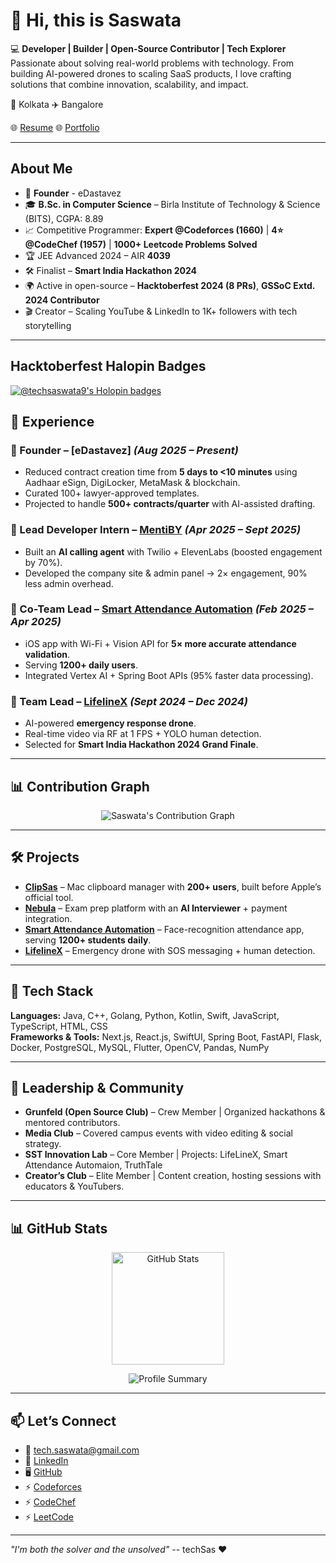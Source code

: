 # 👋 Hi, this is Saswata 

💻 **Developer | Builder | Open-Source Contributor | Tech Explorer**  
Passionate about solving real-world problems with technology. From building AI-powered drones to scaling SaaS products, I love crafting solutions that combine innovation, scalability, and impact.  

📍 Kolkata ✈️ Bangalore

🌐 [Resume](https://docs.google.com/document/d/1vt2okjygoqAOZKMLLCmr99eYCBYVCT-/edit?usp=drive_link&ouid=116293420635970292706&rtpof=true&sd=true)
🌐 [Portfolio](https://docs.google.com/document/d/1xqkHSIuxrC1riBB_X1UvXqMknv3ooEAm7xAzytPymYI/edit?usp=drive_link)  

---

## About Me
- 💼 **Founder** - eDastavez
- 🎓 **B.Sc. in Computer Science** – Birla Institute of Technology & Science (BITS), CGPA: 8.89  
- 📈 Competitive Programmer: **Expert @Codeforces (1660)** | **4⭐ @CodeChef (1957)** | **1000+ Leetcode Problems Solved**  
- 🏆 JEE Advanced 2024 – AIR **4039**
- 🛠️ Finalist – **Smart India Hackathon 2024**  
- 🌍 Active in open-source – **Hacktoberfest 2024 (8 PRs)**, **GSSoC Extd. 2024 Contributor**  
- 🎬 Creator – Scaling YouTube & LinkedIn to 1K+ followers with tech storytelling  

---
## Hacktoberfest Halopin Badges
[![@techsaswata9's Holopin badges](https://holopin.me/techsaswata9)](https://holopin.io/@techsaswata9)

## 💼 Experience  

### 🔹 Founder – [eDastavez] *(Aug 2025 – Present)*  
- Reduced contract creation time from **5 days to <10 minutes** using Aadhaar eSign, DigiLocker, MetaMask & blockchain.  
- Curated 100+ lawyer-approved templates.  
- Projected to handle **500+ contracts/quarter** with AI-assisted drafting.  

### 🔹 Lead Developer Intern – [MentiBY](https://mentiby.com) *(Apr 2025 – Sept 2025)*  
- Built an **AI calling agent** with Twilio + ElevenLabs (boosted engagement by 70%).  
- Developed the company site & admin panel → 2× engagement, 90% less admin overhead.  

### 🔹 Co-Team Lead – [Smart Attendance Automation](https://github.com/techSaswata/Smart-Attendance-System) *(Feb 2025 – Apr 2025)*  
- iOS app with Wi-Fi + Vision API for **5× more accurate attendance validation**.  
- Serving **1200+ daily users**.  
- Integrated Vertex AI + Spring Boot APIs (95% faster data processing).  

### 🔹 Team Lead – [LifelineX](https://drive.google.com/drive/folders/1EeO1gkfqmVTPYmxTtU9GdEZplqs2g7ay?usp=sharing) *(Sept 2024 – Dec 2024)*  
- AI-powered **emergency response drone**.  
- Real-time video via RF at 1 FPS + YOLO human detection.  
- Selected for **Smart India Hackathon 2024 Grand Finale**.  

---

## 📊 Contribution Graph

<p align="center">
  <img src="https://github-readme-activity-graph.vercel.app/graph?username=techSaswata&theme=react-dark&hide_border=true" alt="Saswata's Contribution Graph"/>
</p>

---

## 🛠️ Projects  

- **[ClipSas](https://github.com/techSaswata/ClipSas)** – Mac clipboard manager with **200+ users**, built before Apple’s official tool.  
- **[Nebula](https://github.com/techSaswata/Nebula)** – Exam prep platform with an **AI Interviewer** + payment integration.  
- **[Smart Attendance Automation](https://github.com/techSaswata/Smart-Attendance-System)** – Face-recognition attendance app, serving **1200+ students daily**.  
- **[LifelineX](https://drive.google.com/drive/folders/1EeO1gkfqmVTPYmxTtU9GdEZplqs2g7ay?usp=sharing)** – Emergency drone with SOS messaging + human detection.  

---

## 🧰 Tech Stack  

**Languages:** Java, C++, Golang, Python, Kotlin, Swift, JavaScript, TypeScript, HTML, CSS  
**Frameworks & Tools:** Next.js, React.js, SwiftUI, Spring Boot, FastAPI, Flask, Docker, PostgreSQL, MySQL, Flutter, OpenCV, Pandas, NumPy  

---

## 🌟 Leadership & Community  

- **Grunfeld (Open Source Club)** – Crew Member | Organized hackathons & mentored contributors.  
- **Media Club** – Covered campus events with video editing & social strategy.  
- **SST Innovation Lab** – Core Member | Projects: LifeLineX, Smart Attendance Automaion, TruthTale  
- **Creator’s Club** – Elite Member | Content creation, hosting sessions with educators & YouTubers.  

---

## 📊 GitHub Stats  

<p align="center">
  <img src="https://github-readme-stats.vercel.app/api?username=techSaswata&show_icons=true&theme=radical" alt="GitHub Stats" height="180em"/>
  
</p>

<p align="center">
  <img src="https://github-profile-summary-cards.vercel.app/api/cards/profile-details?username=techSaswata&theme=radical" alt="Profile Summary"/>
</p>

---

## 📫 Let’s Connect  

- 📧 [tech.saswata@gmail.com](mailto:tech.saswata@gmail.com)  
- 💼 [LinkedIn](https://linkedin.com/in/techsas)  
- 🖥️ [GitHub](https://github.com/techSaswata)  
- ⚡ [Codeforces](https://codeforces.com/profile/DarkSyntax)  
- ⚡ [CodeChef](https://www.codechef.com/users/techsaswata)  
- ⚡ [LeetCode](https://leetcode.com/u/coodycook/)  

---

*"I'm both the solver and the unsolved"*
-- techSas ❤️ 

